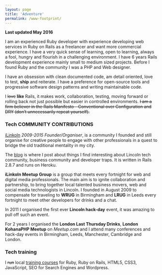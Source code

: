 ```yaml
---
layout: page
title: 'Adventure'
permalink: /www-footprint/
---
```

**Last updated May 2016**

I am an experienced Ruby developer with experience developing web services in Ruby on Rails as a freelancer and want more commercial experience. I have a very quick sense of learning, open to learning, always a fool, hungry and flourish in a challenging environment. I have 6 years Rails development experience mainly small to medium sized projects. Before I found Ruby and the community I was a PHP and Web designer.

I have an obsession with clean documented code, am detail oriented, love to test, **ship** and reiterate. I have a preference for open-source tools and progressive software design patterns and writing maintainable code.

I <del>love</del> **like** Rails, it makes work, collaboration, testing, moving forward or rolling back not just possible but easier in controlled environments. <del>I am a firm believer in the Rails Manifesto - Conventional over Configuration and DRY (don’t unnecessarily repeat yourself).</del>

### Tech COMMUNITY CONTRIBUTIONS
[iLinkoln](http://ilinkoln.org/) *2009-2015 Founder/Organiser*, is a community I founded and still organise for creative people to engage with other professionals in a quest to bridge the old traditional mentality in my city.

The [blog](https://cold-planet-102.herokuapp.com/) is where I post about things I find interesting about Lincoln tech community, business community and developer traps. It is written in Rails 2.8.7 and runs on Heroku.

**iLinkoln Meetup Group** is a group that meets every fortnight for web and digital media professionals. The main aim is to ignite collaboration and partnership, to bring together local talented business movers, web and social media technologists in Lincoln. I founded in August 2009 to compensate for traveling to **WRUG** in Birmingham and **LRUG** in Leeds every fortnight to meet other developers for drinks and a chat.

In 2011 I organised the first ever **Lincoln hack-day** event, it was amazing to pull off such an event.

For 2 years I organised the **London Last Thursday Drinks**, **London KohanaPHP Meetup** on *Meetup.com* and I attend many conferences and hack-day events in Birmingham, Leeds, Manchester, Cambridge and London.

### Tech training
I <del>run</del> local [training courses](http://indexdohtml.co.uk/) for Ruby, Ruby on Rails, HTML5, CSS3, JavaScript, SEO for Search Engines and Wordpress.
